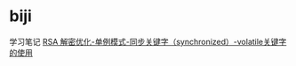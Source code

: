 # biji
学习笔记
[RSA 解密优化-单例模式-同步关键字（synchronized）-volatile关键字的使用](https://github.com/florarose/biji/blob/master/rsa%E8%A7%A3%E5%AF%86%E4%BC%98%E5%8C%96.md)
